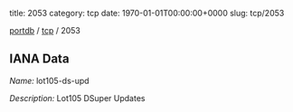title: 2053
category: tcp
date: 1970-01-01T00:00:00+0000
slug: tcp/2053

[portdb](/) / [tcp](/category/tcp.html) / 2053


## IANA Data

_Name:_ lot105-ds-upd

_Description:_ Lot105 DSuper Updates

